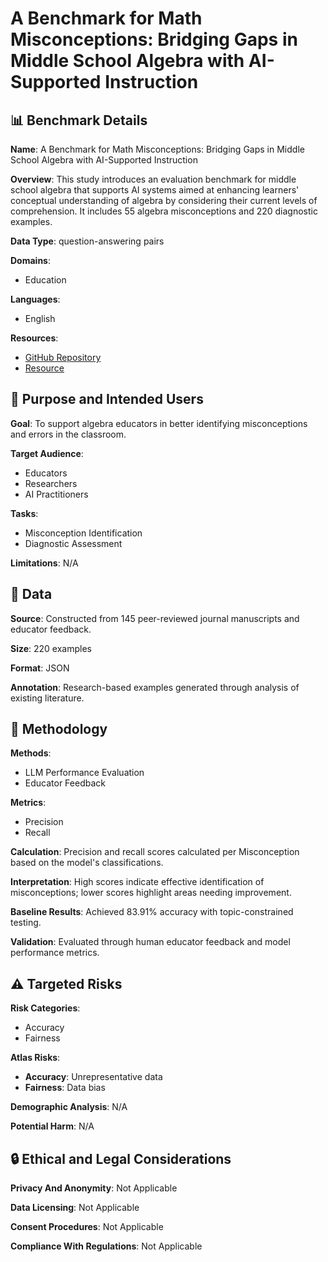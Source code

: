 # A Benchmark for Math Misconceptions: Bridging Gaps in Middle School Algebra with AI-Supported Instruction

## 📊 Benchmark Details

**Name**: A Benchmark for Math Misconceptions: Bridging Gaps in Middle School Algebra with AI-Supported Instruction

**Overview**: This study introduces an evaluation benchmark for middle school algebra that supports AI systems aimed at enhancing learners' conceptual understanding of algebra by considering their current levels of comprehension. It includes 55 algebra misconceptions and 220 diagnostic examples.

**Data Type**: question-answering pairs

**Domains**:
- Education

**Languages**:
- English

**Resources**:
- [GitHub Repository](https://github.com/creature-ai/math-misconceptions)
- [Resource](https://huggingface.co/datasets/math-misconceptions)

## 🎯 Purpose and Intended Users

**Goal**: To support algebra educators in better identifying misconceptions and errors in the classroom.

**Target Audience**:
- Educators
- Researchers
- AI Practitioners

**Tasks**:
- Misconception Identification
- Diagnostic Assessment

**Limitations**: N/A

## 💾 Data

**Source**: Constructed from 145 peer-reviewed journal manuscripts and educator feedback.

**Size**: 220 examples

**Format**: JSON

**Annotation**: Research-based examples generated through analysis of existing literature.

## 🔬 Methodology

**Methods**:
- LLM Performance Evaluation
- Educator Feedback

**Metrics**:
- Precision
- Recall

**Calculation**: Precision and recall scores calculated per Misconception based on the model's classifications.

**Interpretation**: High scores indicate effective identification of misconceptions; lower scores highlight areas needing improvement.

**Baseline Results**: Achieved 83.91% accuracy with topic-constrained testing.

**Validation**: Evaluated through human educator feedback and model performance metrics.

## ⚠️ Targeted Risks

**Risk Categories**:
- Accuracy
- Fairness

**Atlas Risks**:
- **Accuracy**: Unrepresentative data
- **Fairness**: Data bias

**Demographic Analysis**: N/A

**Potential Harm**: N/A

## 🔒 Ethical and Legal Considerations

**Privacy And Anonymity**: Not Applicable

**Data Licensing**: Not Applicable

**Consent Procedures**: Not Applicable

**Compliance With Regulations**: Not Applicable
